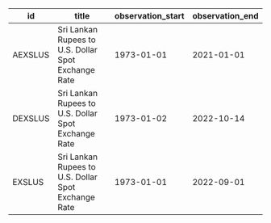 | id      | title                                               | observation_start   | observation_end   |
|---------|-----------------------------------------------------|---------------------|-------------------|
| AEXSLUS | Sri Lankan Rupees to U.S. Dollar Spot Exchange Rate | 1973-01-01          | 2021-01-01        |
| DEXSLUS | Sri Lankan Rupees to U.S. Dollar Spot Exchange Rate | 1973-01-02          | 2022-10-14        |
| EXSLUS  | Sri Lankan Rupees to U.S. Dollar Spot Exchange Rate | 1973-01-01          | 2022-09-01        |